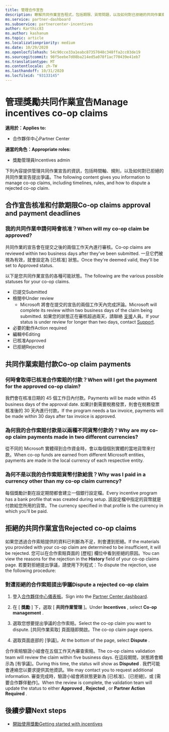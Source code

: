 ```yaml
---
title: 管理合作宣告
description: 瞭解共同作業宣告程式，包括期限、貨幣問題，以及如何對已拒絕的共同作業索賠發出爭議。
ms.service: partner-dashboard
ms.subservice: partnercenter-incentives
author: Karthic83
ms.author: kashanum
ms.topic: article
ms.localizationpriority: medium
ms.date: 10/29/2020
ms.openlocfilehash: 54c90cce33a1eabc87357048c348ffa2cc03de19
ms.sourcegitcommit: 98f5eebe7d08ba214ed5a078f1ac770439e41eb7
ms.translationtype: MT
ms.contentlocale: zh-TW
ms.lasthandoff: 10/31/2020
ms.locfileid: "93133145"
---
```

# <a name="manage-incentives-co-op-claims"></a><span data-ttu-id="084e7-103">管理獎勵共同作業宣告</span><span class="sxs-lookup"><span data-stu-id="084e7-103">Manage incentives co-op claims</span></span>

<span data-ttu-id="084e7-104">**適用於：**</span><span class="sxs-lookup"><span data-stu-id="084e7-104">**Applies to:**</span></span>

- <span data-ttu-id="084e7-105">合作夥伴中心</span><span class="sxs-lookup"><span data-stu-id="084e7-105">Partner Center</span></span>

<span data-ttu-id="084e7-106">**適當的角色：**</span><span class="sxs-lookup"><span data-stu-id="084e7-106">**Appropriate roles:**</span></span>

- <span data-ttu-id="084e7-107">獎勵管理員</span><span class="sxs-lookup"><span data-stu-id="084e7-107">Incentives admin</span></span>

<span data-ttu-id="084e7-108">下列內容提供管理共同作業宣告的資訊，包括時間軸、規則，以及如何對已拒絕的共同作業宣告提出爭議。</span><span class="sxs-lookup"><span data-stu-id="084e7-108">The following content gives you information to manage co-op claims, including timelines, rules, and how to dispute a rejected co-op claim.</span></span>

## <a name="co-op-claims-approval-and-payment-deadlines"></a><span data-ttu-id="084e7-109">合作宣告核准和付款期限</span><span class="sxs-lookup"><span data-stu-id="084e7-109">Co-op claims approval and payment deadlines</span></span>

### <a name="when-will-my-co-op-claim-be-approved"></a><span data-ttu-id="084e7-110">我的共同作業申請何時會核准？</span><span class="sxs-lookup"><span data-stu-id="084e7-110">When will my co-op claim be approved?</span></span>

<span data-ttu-id="084e7-111">共同作業的宣告會在提交之後的兩個工作天內進行審核。</span><span class="sxs-lookup"><span data-stu-id="084e7-111">Co-op claims are reviewed within two business days after they've been submitted.</span></span> <span data-ttu-id="084e7-112">一旦它們被視為有效，就會設定為 [已核准] 狀態。</span><span class="sxs-lookup"><span data-stu-id="084e7-112">Once they're deemed valid, they'll be set to Approved status.</span></span>  

<span data-ttu-id="084e7-113">以下是您共同作業宣告的各種可能狀態。</span><span class="sxs-lookup"><span data-stu-id="084e7-113">The following are the various possible statuses for your co-op claims.</span></span>

- <span data-ttu-id="084e7-114">已提交</span><span class="sxs-lookup"><span data-stu-id="084e7-114">Submitted</span></span>
- <span data-ttu-id="084e7-115">檢閱中</span><span class="sxs-lookup"><span data-stu-id="084e7-115">Under review</span></span>
  - <span data-ttu-id="084e7-116">Microsoft 將會在提交的宣告的兩個工作天內完成評論。</span><span class="sxs-lookup"><span data-stu-id="084e7-116">Microsoft will complete its review within two business days of the claim being submitted.</span></span> <span data-ttu-id="084e7-117">如果您的狀態正在審核超過兩天，請聯絡 [支援](https://partner.microsoft.com/dashboard/support/incentives/servicerequests?category=incentives)人員。</span><span class="sxs-lookup"><span data-stu-id="084e7-117">If your status is under review for longer than two days, contact [Support](https://partner.microsoft.com/dashboard/support/incentives/servicerequests?category=incentives).</span></span>
- <span data-ttu-id="084e7-118">必要的動作</span><span class="sxs-lookup"><span data-stu-id="084e7-118">Action required</span></span>
- <span data-ttu-id="084e7-119">編輯中</span><span class="sxs-lookup"><span data-stu-id="084e7-119">Editing</span></span>
- <span data-ttu-id="084e7-120">已核准</span><span class="sxs-lookup"><span data-stu-id="084e7-120">Approved</span></span>
- <span data-ttu-id="084e7-121">已拒絕</span><span class="sxs-lookup"><span data-stu-id="084e7-121">Rejected</span></span>

## <a name="co-op-claim-payments"></a><span data-ttu-id="084e7-122">共同作業索賠付款</span><span class="sxs-lookup"><span data-stu-id="084e7-122">Co-op claim payments</span></span>

### <a name="when-will-i-get-the-payment-for-the-approved-co-op-claim"></a><span data-ttu-id="084e7-123">何時會取得已核准合作索賠的付款？</span><span class="sxs-lookup"><span data-stu-id="084e7-123">When will I get the payment for the approved co-op claim?</span></span>

<span data-ttu-id="084e7-124">我們會在核准日期的 45 個工作日內付款。</span><span class="sxs-lookup"><span data-stu-id="084e7-124">Payments will be made within 45 business days of the approval date.</span></span> <span data-ttu-id="084e7-125">如果計劃需要稅務發票，則會在稅務發票核准後的 30 天內進行付款。</span><span class="sxs-lookup"><span data-stu-id="084e7-125">If the program needs a tax invoice, payments will be made within 30 days after tax invoice is approved.</span></span>

### <a name="why-are-my-co-op-claim-payments-made-in-two-different-currencies"></a><span data-ttu-id="084e7-126">為何我的合作索賠付款是以兩種不同貨幣付款的？</span><span class="sxs-lookup"><span data-stu-id="084e7-126">Why are my co-op claim payments made in two different currencies?</span></span>

<span data-ttu-id="084e7-127">從不同的 Microsoft 實體得到合作資金時，會以每個個別實體的當地貨幣來付款。</span><span class="sxs-lookup"><span data-stu-id="084e7-127">When co-op funds are earned from different Microsoft entities, payments are made in the local currency of each respective entity.</span></span>  

### <a name="why-was-i-paid-in-a-currency-other-than-my-co-op-claim-currency"></a><span data-ttu-id="084e7-128">為何不是以我的合作索賠貨幣付款給我？</span><span class="sxs-lookup"><span data-stu-id="084e7-128">Why was I paid in a currency other than my co-op claim currency?</span></span>

<span data-ttu-id="084e7-129">每個獎勵計劃在設定期間都會建立一個銀行設定檔。</span><span class="sxs-lookup"><span data-stu-id="084e7-129">Every incentive program has a bank profile that was created during setup.</span></span> <span data-ttu-id="084e7-130">該設定檔中指定的貨幣就是付款給您所用的貨幣。</span><span class="sxs-lookup"><span data-stu-id="084e7-130">The currency specified in that profile is the currency in which you’ll be paid.</span></span>

## <a name="rejected-co-op-claims"></a><span data-ttu-id="084e7-131">拒絕的共同作業宣告</span><span class="sxs-lookup"><span data-stu-id="084e7-131">Rejected co-op claims</span></span>

<span data-ttu-id="084e7-132">如果您透過合作索賠提供的資料已判斷為不足，則會遭到拒絕。</span><span class="sxs-lookup"><span data-stu-id="084e7-132">If the materials you provided with your co-op claim are determined to be insufficient, it will be rejected.</span></span> <span data-ttu-id="084e7-133">您可以在合作索賠頁面的 [歷程] 欄位中看到拒絕的原因。</span><span class="sxs-lookup"><span data-stu-id="084e7-133">You can view the reasons for the rejection in the **History** field of your co-op claims page.</span></span> <span data-ttu-id="084e7-134">若要對拒絕提出爭議，請使用下列程式：</span><span class="sxs-lookup"><span data-stu-id="084e7-134">To dispute the rejection, use the following procedure:</span></span>

### <a name="dispute-a-rejected-co-op-claim"></a><span data-ttu-id="084e7-135">對遭拒絕的合作索賠提出爭議</span><span class="sxs-lookup"><span data-stu-id="084e7-135">Dispute a rejected co-op claim</span></span>

1. <span data-ttu-id="084e7-136">登入[合作夥伴中心儀表板](https://partner.microsoft.com/dashboard/)。</span><span class="sxs-lookup"><span data-stu-id="084e7-136">Sign into the [Partner Center dashboard](https://partner.microsoft.com/dashboard/).</span></span>

2. <span data-ttu-id="084e7-137">在 [ **獎勵** ] 下，選取 [ **共同作業管理** ]。</span><span class="sxs-lookup"><span data-stu-id="084e7-137">Under **Incentives** , select **Co-op management** .</span></span>

3. <span data-ttu-id="084e7-138">選取您想要提出爭議的合作索賠。</span><span class="sxs-lookup"><span data-stu-id="084e7-138">Select the co-op claim you want to dispute.</span></span> <span data-ttu-id="084e7-139">[共同作業索取] 頁面隨即開啟。</span><span class="sxs-lookup"><span data-stu-id="084e7-139">The co-op claim page opens.</span></span>

4. <span data-ttu-id="084e7-140">選取頁面底部的 [爭議]。</span><span class="sxs-lookup"><span data-stu-id="084e7-140">At the bottom of the page, select **Dispute** .</span></span>

<span data-ttu-id="084e7-141">合作索賠驗證小組會在五個工作天內審查索賠。</span><span class="sxs-lookup"><span data-stu-id="084e7-141">The co-op claims validation team will review the claim within five business days.</span></span> <span data-ttu-id="084e7-142">在這段期間，狀態將會顯示為 [有爭議]。</span><span class="sxs-lookup"><span data-stu-id="084e7-142">During this time, the status will show as **Disputed** .</span></span> <span data-ttu-id="084e7-143">我們可能會連絡您以要求提供其他資訊。</span><span class="sxs-lookup"><span data-stu-id="084e7-143">We may contact you to request additional information.</span></span> <span data-ttu-id="084e7-144">審查完成時，驗證小組會將狀態更新為 [已核准]、[已拒絕]，或 [需要合作夥伴動作]。</span><span class="sxs-lookup"><span data-stu-id="084e7-144">When the review is complete, the validation team will update the status to either **Approved** , **Rejected** , or **Partner Action Required** .</span></span>

## <a name="next-steps"></a><span data-ttu-id="084e7-145">後續步驟</span><span class="sxs-lookup"><span data-stu-id="084e7-145">Next steps</span></span>

- [<span data-ttu-id="084e7-146">開始使用獎勵</span><span class="sxs-lookup"><span data-stu-id="084e7-146">Getting started with incentives</span></span>](incentives-get-started-intro.md)
